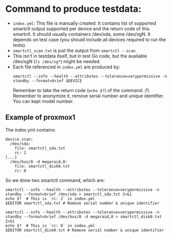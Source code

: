 # Command to produce testdata:

* `index.yml`: This file is manually created. It contains list of supported smartctl output supported per device
  and the return code of this smartctl.
  It should usually containers /dev/sda, some /dev/sgN. It depends on test case (you should include all devices
  required to run the tests).
* `smartctl_scan.txt` is just the output from `smartctl --scan`
* This isn't in testdata itself, but in test Go code, but the available /dev/sgN (`ls /dev/sg*`) might be needed.
* Each file referenced in `index.yml` are produced by:
  ```
  smartctl --info --health --attributes --tolerance=verypermissive -n standby --format=brief $DEVICE
  ```
  Remember to take the return code (`echo $?`) of the command.
  /!\ Remember to anonymize it, remove serial number and unique identifier. You can kept model number.

## Example of proxmox1

The index.yml contains:
```
device_scan:
  /dev/sda:
    file: smartctl_sda.txt
    rc: 2
[...]
  /dev/bus/0 -d megaraid,0:
    file: smartctl_disk0.txt
    rc: 0
```

So we done two smartctl command, which are:
```
smartctl --info --health --attributes --tolerance=verypermissive -n standby --format=brief /dev/sda > smartctl_sda.txt 2>&1
echo $?  # This is `rc: 2` in index.yml
$EDITOR smartctl_sda.txt # Remove serial number & unique identifier

smartctl --info --health --attributes --tolerance=verypermissive -n standby --format=brief /dev/bus/0 -d megaraid,0 > smartctl_disk0.txt 2>&1
echo $?  # This is `rc: 0` in index.yml
$EDITOR smartctl_disk0.txt # Remove serial number & unique identifier
```
